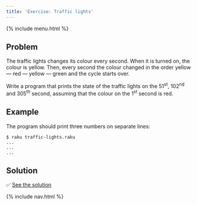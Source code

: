 ```yaml
---
title: 'Exercise: Traffic lights'
---
```


{% include menu.html %}

## Problem

The traffic lights changes its colour every second. When it is turned on, the colour is yellow. Then, every second the colour changed in the order yellow — red — yellow — green and the cycle starts over.

Write a program that prints the state of the traffic lights on the 51<sup>st</sup>, 102<sup>nd</sup> and 305<sup>th</sup> second, assuming that the colour on the 1<sup>st</sup> second is red.

## Example

The program should print three numbers on separate lines:

```console
$ raku traffic-lights.raku
...
...
...
```

## Solution

✅ [See the solution](solution)

{% include nav.html %}

